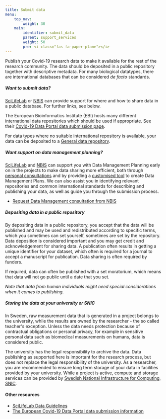 ```yaml
---
title: Submit data
menu:
    top_nav:
        weight: 30
    main:
        identifier: submit_data
        parent: support_services
        weight: 50
        pre: <i class="fas fa-paper-plane"></i>
---
```


Publish your Covid-19 research data to make it available for the rest of the research community. The data should be deposited in a public repository together with descriptive metadata. For many biological datatypes, there are international databases that can be considered _de facto_ standards.

##### Want to submit data?

[SciLifeLab](mailto:datacentre@scilifelab.se) or [NBIS](mailto:support@nbis.se)
can provide support for where and how to share data in a public database. For further links, see below.

The European Bioinformatics Institute (EBI) hosts many different international data repositories which should be used if appropriate. See their [Covid-19 Data Portal data submission page](https://www.covid19dataportal.org/submit-data).

For data types where no suitable international repository is available, your data can be deposited to a [General data repository](../general_data_repository).

##### Want support on data management planning?

[SciLifeLab](https://www.scilifelab.se) and [NBIS](http://www.nbis.se/) can support you with Data Management Planning early on in the projects to make data sharing more efficient, both through [personal consultations](https://nbis.se/support/supportform/index.php?form=consultation) and by providing a [customised tool](https://dsw.scilifelab.se/) to create Data Management Plans.
We can also assist you in identifying relevant repositories and common international standards for describing and publishing your data, as well as guide you through the submission process.

* [Request Data Management consultation from NBIS](https://nbis.se/support/supportform/index.php?form=consultation)

##### Depositing data in a public repository

By depositing data in a public repository, you accept that the data will be published and may be used and redistributed according to specific terms, which you sometimes can set yourself, sometimes are set by the repository. Data deposition is considered important and you may get credit and acknowledgement for sharing data. A publication often results in getting a unique identifier for your dataset, which often is required for a journal to accept a manuscript for publication. Data sharing is often required by funders.

If required, data can often be published with a set moratorium, which means that data will not go public until a date that you set.

_Note that data from human individuals might need special considerations when it comes to publishing._

##### Storing the data at your university or SNIC

In Sweden, raw measurement data that is generated in a project belongs to the university, while the results are owned by the researcher - the so called teacher's exception. Unless the data needs protection because of contractual obligations or personal privacy, for example in sensitive personal data such as biomedical measurements on humans, data is considered public.

The university has the legal responsibility to archive the data. Data publishing as supported here is important for the research process, but does not replace the legal responsibility of the university. As a researcher, you are recommended to ensure long term storage of your data in facilities provided by your university. While a project is active, compute and storage services can be provided by [Swedish National Infrastructure for Computing, SNIC](https://snic.se).

#### Other resources

* [SciLifeLab Data Guidelines](https://scilifelab-data-guidelines.readthedocs.io/en/latest/docs/index.html)
* [The European Covid-19 Data Portal data submission information](https://www.covid19dataportal.org/submit-data)
